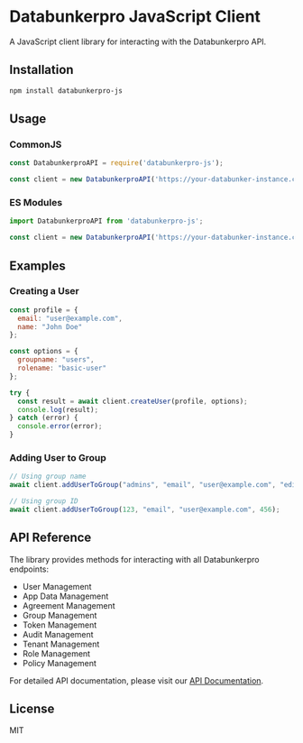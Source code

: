 # Databunkerpro JavaScript Client

A JavaScript client library for interacting with the Databunkerpro API.

## Installation

```bash
npm install databunkerpro-js
```

## Usage

### CommonJS
```javascript
const DatabunkerproAPI = require('databunkerpro-js');

const client = new DatabunkerproAPI('https://your-databunker-instance.com', 'your-token');
```

### ES Modules
```javascript
import DatabunkerproAPI from 'databunkerpro-js';

const client = new DatabunkerproAPI('https://your-databunker-instance.com', 'your-token');
```

## Examples

### Creating a User
```javascript
const profile = {
  email: "user@example.com",
  name: "John Doe"
};

const options = {
  groupname: "users",
  rolename: "basic-user"
};

try {
  const result = await client.createUser(profile, options);
  console.log(result);
} catch (error) {
  console.error(error);
}
```

### Adding User to Group
```javascript
// Using group name
await client.addUserToGroup("admins", "email", "user@example.com", "editor");

// Using group ID
await client.addUserToGroup(123, "email", "user@example.com", 456);
```

## API Reference

The library provides methods for interacting with all Databunkerpro endpoints:

- User Management
- App Data Management
- Agreement Management
- Group Management
- Token Management
- Audit Management
- Tenant Management
- Role Management
- Policy Management

For detailed API documentation, please visit our [API Documentation](https://databunker.com/docs).

## License

MIT
